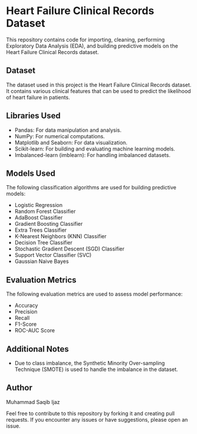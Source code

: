 # Heart Failure Clinical Records Dataset

This repository contains code for importing, cleaning, performing Exploratory Data Analysis (EDA), and building predictive models on the Heart Failure Clinical Records dataset.

## Dataset
The dataset used in this project is the Heart Failure Clinical Records dataset. It contains various clinical features that can be used to predict the likelihood of heart failure in patients.

## Libraries Used
- Pandas: For data manipulation and analysis.
- NumPy: For numerical computations.
- Matplotlib and Seaborn: For data visualization.
- Scikit-learn: For building and evaluating machine learning models.
- Imbalanced-learn (imblearn): For handling imbalanced datasets.

## Models Used
The following classification algorithms are used for building predictive models:
- Logistic Regression
- Random Forest Classifier
- AdaBoost Classifier
- Gradient Boosting Classifier
- Extra Trees Classifier
- K-Nearest Neighbors (KNN) Classifier
- Decision Tree Classifier
- Stochastic Gradient Descent (SGD) Classifier
- Support Vector Classifier (SVC)
- Gaussian Naive Bayes

## Evaluation Metrics
The following evaluation metrics are used to assess model performance:
- Accuracy
- Precision
- Recall
- F1-Score
- ROC-AUC Score

## Additional Notes
- Due to class imbalance, the Synthetic Minority Over-sampling Technique (SMOTE) is used to handle the imbalance in the dataset.

## Author
Muhammad Saqib Ijaz

Feel free to contribute to this repository by forking it and creating pull requests. If you encounter any issues or have suggestions, please open an issue.
